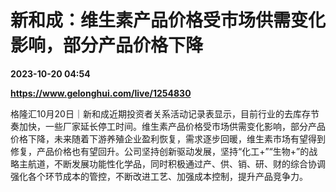 # 新和成：维生素产品价格受市场供需变化影响，部分产品价格下降

**2023-10-20 04:54**

**https://www.gelonghui.com/live/1254830**

格隆汇10月20日｜新和成近期投资者关系活动记录表显示，目前行业的去库存节奏加快，一些厂家延长停工时间。维生素产品价格受市场供需变化影响，部分产品价格下降，未来随着下游养殖企业盈利恢复，需求逐步回暖，维生素市场有望得到修复，产品价格也有望回升。公司坚持创新驱动发展，坚持“化工+”“生物+”的战略主航道，不断发展功能性化学品，同时积极通过产、供、销、研、财的综合协调强化各个环节成本的管控，不断改进工艺、加强成本控制，提升产品竞争力。